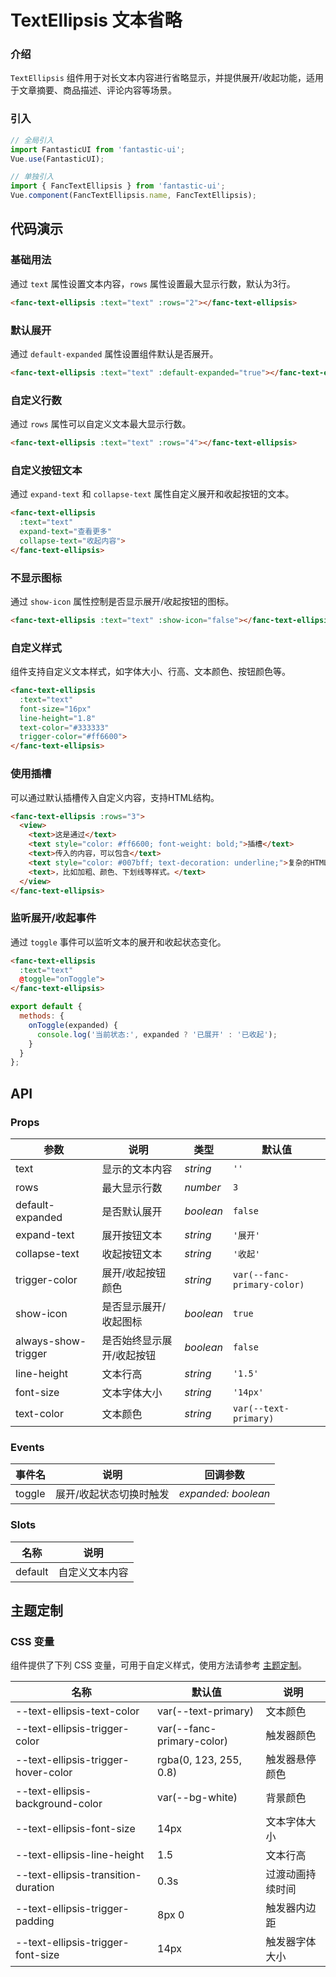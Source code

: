 # TextEllipsis 文本省略

### 介绍

`TextEllipsis` 组件用于对长文本内容进行省略显示，并提供展开/收起功能，适用于文章摘要、商品描述、评论内容等场景。

### 引入

```js
// 全局引入
import FantasticUI from 'fantastic-ui';
Vue.use(FantasticUI);

// 单独引入
import { FancTextEllipsis } from 'fantastic-ui';
Vue.component(FancTextEllipsis.name, FancTextEllipsis);
```

## 代码演示

### 基础用法

通过 `text` 属性设置文本内容，`rows` 属性设置最大显示行数，默认为3行。

```html
<fanc-text-ellipsis :text="text" :rows="2"></fanc-text-ellipsis>
```

### 默认展开

通过 `default-expanded` 属性设置组件默认是否展开。

```html
<fanc-text-ellipsis :text="text" :default-expanded="true"></fanc-text-ellipsis>
```

### 自定义行数

通过 `rows` 属性可以自定义文本最大显示行数。

```html
<fanc-text-ellipsis :text="text" :rows="4"></fanc-text-ellipsis>
```

### 自定义按钮文本

通过 `expand-text` 和 `collapse-text` 属性自定义展开和收起按钮的文本。

```html
<fanc-text-ellipsis 
  :text="text" 
  expand-text="查看更多" 
  collapse-text="收起内容">
</fanc-text-ellipsis>
```

### 不显示图标

通过 `show-icon` 属性控制是否显示展开/收起按钮的图标。

```html
<fanc-text-ellipsis :text="text" :show-icon="false"></fanc-text-ellipsis>
```

### 自定义样式

组件支持自定义文本样式，如字体大小、行高、文本颜色、按钮颜色等。

```html
<fanc-text-ellipsis 
  :text="text" 
  font-size="16px"
  line-height="1.8"
  text-color="#333333"
  trigger-color="#ff6600">
</fanc-text-ellipsis>
```

### 使用插槽

可以通过默认插槽传入自定义内容，支持HTML结构。

```html
<fanc-text-ellipsis :rows="3">
  <view>
    <text>这是通过</text>
    <text style="color: #ff6600; font-weight: bold;">插槽</text>
    <text>传入的内容，可以包含</text>
    <text style="color: #007bff; text-decoration: underline;">复杂的HTML结构</text>
    <text>，比如加粗、颜色、下划线等样式。</text>
  </view>
</fanc-text-ellipsis>
```

### 监听展开/收起事件

通过 `toggle` 事件可以监听文本的展开和收起状态变化。

```html
<fanc-text-ellipsis 
  :text="text" 
  @toggle="onToggle">
</fanc-text-ellipsis>
```

```js
export default {
  methods: {
    onToggle(expanded) {
      console.log('当前状态:', expanded ? '已展开' : '已收起');
    }
  }
};
```

## API

### Props

| 参数 | 说明 | 类型 | 默认值 |
| --- | --- | --- | --- |
| text | 显示的文本内容 | _string_ | `''` |
| rows | 最大显示行数 | _number_ | `3` |
| default-expanded | 是否默认展开 | _boolean_ | `false` |
| expand-text | 展开按钮文本 | _string_ | `'展开'` |
| collapse-text | 收起按钮文本 | _string_ | `'收起'` |
| trigger-color | 展开/收起按钮颜色 | _string_ | `var(--fanc-primary-color)` |
| show-icon | 是否显示展开/收起图标 | _boolean_ | `true` |
| always-show-trigger | 是否始终显示展开/收起按钮 | _boolean_ | `false` |
| line-height | 文本行高 | _string_ | `'1.5'` |
| font-size | 文本字体大小 | _string_ | `'14px'` |
| text-color | 文本颜色 | _string_ | `var(--text-primary)` |

### Events

| 事件名 | 说明 | 回调参数 |
| --- | --- | --- |
| toggle | 展开/收起状态切换时触发 | _expanded: boolean_ |

### Slots

| 名称 | 说明 |
| --- | --- |
| default | 自定义文本内容 |

## 主题定制

### CSS 变量

组件提供了下列 CSS 变量，可用于自定义样式，使用方法请参考 [主题定制](#/theme)。

| 名称 | 默认值 | 说明 |
| --- | --- | --- |
| --text-ellipsis-text-color | var(--text-primary) | 文本颜色 |
| --text-ellipsis-trigger-color | var(--fanc-primary-color) | 触发器颜色 |
| --text-ellipsis-trigger-hover-color | rgba(0, 123, 255, 0.8) | 触发器悬停颜色 |
| --text-ellipsis-background-color | var(--bg-white) | 背景颜色 |
| --text-ellipsis-font-size | 14px | 文本字体大小 |
| --text-ellipsis-line-height | 1.5 | 文本行高 |
| --text-ellipsis-transition-duration | 0.3s | 过渡动画持续时间 |
| --text-ellipsis-trigger-padding | 8px 0 | 触发器内边距 |
| --text-ellipsis-trigger-font-size | 14px | 触发器字体大小 |
``` 